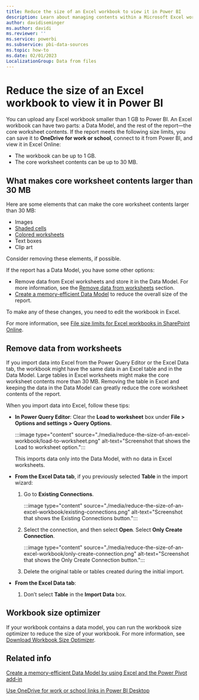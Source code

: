 ```yaml
---
title: Reduce the size of an Excel workbook to view it in Power BI
description: Learn about managing contents within a Microsoft Excel workbook, and how you can reduce the size of the workbook to view it in Power BI.
author: davidiseminger
ms.author: davidi
ms.reviewer: ''
ms.service: powerbi
ms.subservice: pbi-data-sources
ms.topic: how-to
ms.date: 02/01/2023
LocalizationGroup: Data from files
---
```

# Reduce the size of an Excel workbook to view it in Power BI
You can upload any Excel workbook smaller than 1 GB to Power BI. An Excel workbook can have two parts: a Data Model, and the rest of the report—the core worksheet contents. If the report meets the following size limits, you can save it to **OneDrive for work or school**, connect to it from Power BI, and view it in Excel Online:

* The workbook can be up to 1 GB.
* The core worksheet contents can be up to 30 MB.

## What makes core worksheet contents larger than 30 MB
Here are some elements that can make the core worksheet contents larger than 30 MB:

* Images
* [Shaded cells](https://support.office.com/article/Add-or-change-the-background-color-of-cells-ac10f131-b847-428f-b656-d65375fb815e)
* [Colored worksheets](https://support.office.com/article/add-or-remove-a-sheet-background-3577a762-8450-4556-96a2-cc265abc00a8)
* Text boxes
* Clip art

Consider removing these elements, if possible. 

If the report has a Data Model, you have some other options: 

* Remove data from Excel worksheets and store it in the Data Model. For more information, see the [Remove data from worksheets](#remove-data-from-worksheets) section. 
* [Create a memory-efficient Data Model](https://support.office.com/article/Create-a-memory-efficient-Data-Model-using-Excel-2013-and-the-Power-Pivot-add-in-951c73a9-21c4-46ab-9f5e-14a2833b6a70) to reduce the overall size of the report.

To make any of these changes, you need to edit the workbook in Excel.

For more information, see [File size limits for Excel workbooks in SharePoint Online](https://support.office.com/article/File-size-limits-for-workbooks-in-SharePoint-Online-9e5bc6f8-018f-415a-b890-5452687b325e).

## Remove data from worksheets
If you import data into Excel from the Power Query Editor or the Excel Data tab, the workbook might have the same data in an Excel table and in the Data Model. Large tables in Excel worksheets might make the core worksheet contents more than 30 MB. Removing the table in Excel and keeping the data in the Data Model can greatly reduce the core worksheet contents of the report. 

When you import data into Excel, follow these tips:

* **In Power Query Editor**: Clear the **Load to worksheet** box under **File > Options and settings > Query Options**.

  :::image type="content" source="./media/reduce-the-size-of-an-excel-workbook/load-to-worksheet.png" alt-text="Screenshot that shows the Load to worksheet option.":::
  
  This imports data only into the Data Model, with no data in Excel worksheets.
* **From the Excel Data tab**, if you previously selected **Table** in the import wizard: 

  1. Go to **Existing Connections**.

     :::image type="content" source="./media/reduce-the-size-of-an-excel-workbook/existing-connections.png" alt-text="Screenshot that shows the Existing Connections button.":::

  1. Select the connection, and then select **Open**. Select **Only Create Connection**.

     :::image type="content" source="./media/reduce-the-size-of-an-excel-workbook/only-create-connection.png" alt-text="Screenshot that shows the Only Create Connection button.":::
  
  1. Delete the original table or tables created during the initial import.
  
* **From the Excel Data tab**: 

  1. Don’t select **Table** in the **Import Data** box.

## Workbook size optimizer
If your workbook contains a data model, you can run the workbook size optimizer to reduce the size of your workbook. For more information, see [Download Workbook Size Optimizer](https://www.microsoft.com/download/details.aspx?id=38793).

## Related info
[Create a memory-efficient Data Model by using Excel and the Power Pivot add-in](https://support.office.com/article/Create-a-memory-efficient-Data-Model-using-Excel-2013-and-the-Power-Pivot-add-in-951c73a9-21c4-46ab-9f5e-14a2833b6a70)

[Use OneDrive for work or school links in Power BI Desktop](desktop-use-onedrive-business-links.md)

